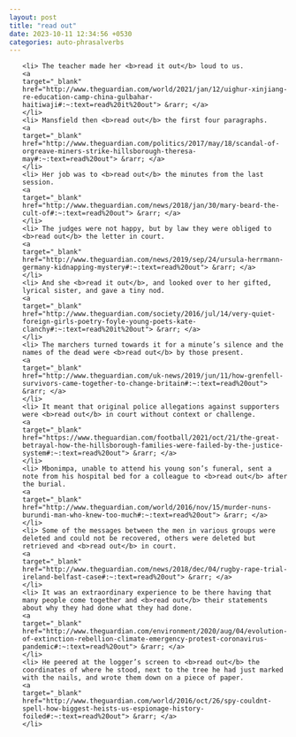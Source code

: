 ```yaml
---
layout: post
title: "read out"
date: 2023-10-11 12:34:56 +0530
categories: auto-phrasalverbs
---
```

<ol>

    <li> The teacher made her <b>read it out</b> loud to us.
    <a 
    target="_blank" 
    href="http://www.theguardian.com/world/2021/jan/12/uighur-xinjiang-re-education-camp-china-gulbahar-haitiwaji#:~:text=read%20it%20out"> &rarr; </a>
    </li>
    <li> Mansfield then <b>read out</b> the first four paragraphs.
    <a 
    target="_blank" 
    href="http://www.theguardian.com/politics/2017/may/18/scandal-of-orgreave-miners-strike-hillsborough-theresa-may#:~:text=read%20out"> &rarr; </a>
    </li>
    <li> Her job was to <b>read out</b> the minutes from the last session.
    <a 
    target="_blank" 
    href="http://www.theguardian.com/news/2018/jan/30/mary-beard-the-cult-of#:~:text=read%20out"> &rarr; </a>
    </li>
    <li> The judges were not happy, but by law they were obliged to <b>read out</b> the letter in court.
    <a 
    target="_blank" 
    href="http://www.theguardian.com/news/2019/sep/24/ursula-herrmann-germany-kidnapping-mystery#:~:text=read%20out"> &rarr; </a>
    </li>
    <li> And she <b>read it out</b>, and looked over to her gifted, lyrical sister, and gave a tiny nod.
    <a 
    target="_blank" 
    href="http://www.theguardian.com/society/2016/jul/14/very-quiet-foreign-girls-poetry-foyle-young-poets-kate-clanchy#:~:text=read%20it%20out"> &rarr; </a>
    </li>
    <li> The marchers turned towards it for a minute’s silence and the names of the dead were <b>read out</b> by those present.
    <a 
    target="_blank" 
    href="http://www.theguardian.com/uk-news/2019/jun/11/how-grenfell-survivors-came-together-to-change-britain#:~:text=read%20out"> &rarr; </a>
    </li>
    <li> It meant that original police allegations against supporters were <b>read out</b> in court without context or challenge.
    <a 
    target="_blank" 
    href="https://www.theguardian.com/football/2021/oct/21/the-great-betrayal-how-the-hillsborough-families-were-failed-by-the-justice-system#:~:text=read%20out"> &rarr; </a>
    </li>
    <li> Mbonimpa, unable to attend his young son’s funeral, sent a note from his hospital bed for a colleague to <b>read out</b> after the burial.
    <a 
    target="_blank" 
    href="http://www.theguardian.com/world/2016/nov/15/murder-nuns-burundi-man-who-knew-too-much#:~:text=read%20out"> &rarr; </a>
    </li>
    <li> Some of the messages between the men in various groups were deleted and could not be recovered, others were deleted but retrieved and <b>read out</b> in court.
    <a 
    target="_blank" 
    href="http://www.theguardian.com/news/2018/dec/04/rugby-rape-trial-ireland-belfast-case#:~:text=read%20out"> &rarr; </a>
    </li>
    <li> It was an extraordinary experience to be there having that many people come together and <b>read out</b> their statements about why they had done what they had done.
    <a 
    target="_blank" 
    href="http://www.theguardian.com/environment/2020/aug/04/evolution-of-extinction-rebellion-climate-emergency-protest-coronavirus-pandemic#:~:text=read%20out"> &rarr; </a>
    </li>
    <li> He peered at the logger’s screen to <b>read out</b> the coordinates of where he stood, next to the tree he had just marked with the nails, and wrote them down on a piece of paper.
    <a 
    target="_blank" 
    href="http://www.theguardian.com/world/2016/oct/26/spy-couldnt-spell-how-biggest-heists-us-espionage-history-foiled#:~:text=read%20out"> &rarr; </a>
    </li>